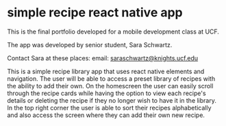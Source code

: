 # simple recipe react native app
This is the final portfolio developed for a mobile development class at UCF. 

The app was developed by senior student, Sara Schwartz. 

Contact Sara at these places:
    email: saraschwartz@knights.ucf.edu


This is a simple recipe library app that uses react native elements and navigation. The user will be able to access a preset library of recipes with the ability to add their own. On the homescreen the user can easily scroll through the recipe cards while having the option to view each recipe's details or deleting the recipe if they no longer wish to have it in the library. In the top right corner the user is able to sort their recipes alphabetically and also access the screen where they can add their own new recipe. 


